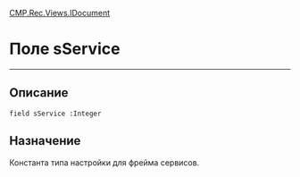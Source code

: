 ﻿---
Link: CMP.Rec.Views.IDocument.@sService
---

<!---  Навигация
[Имя проекта](#) :
-->
[CMP.Rec.Views.IDocument](Default)

# Поле sService
---

## Описание

    field sService :Integer

<!--
## Аргументы{#Args}

### Аргумент1

Описание аргумента 1
-->

## Назначение

Константа типа настройки для фрейма сервисов.

<!--
## Пример

    sService...
-->

